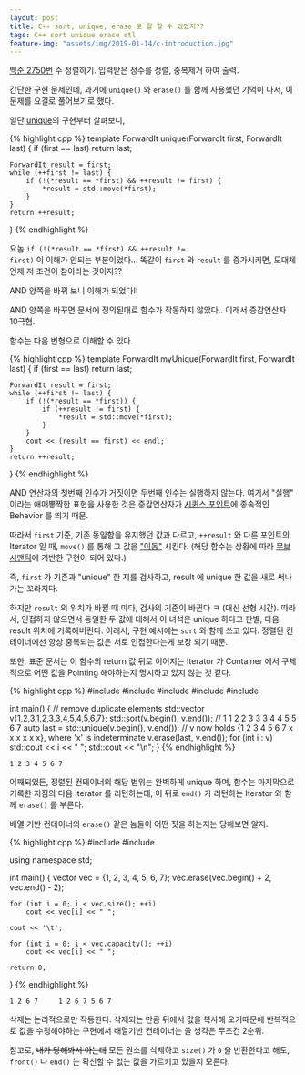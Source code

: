 ```yaml
---
layout: post
title: C++ sort, unique, erase 로 뭘 할 수 있었지??
tags: C++ sort unique erase stl
feature-img: "assets/img/2019-01-14/c-introduction.jpg"
---
```


[백준 2750번] 수 정렬하기. 입력받은 정수를 정렬, 중복제거 하여 출력.

간단한 구현 문제인데, 과거에 <code>unique()</code> 와 <code>erase()</code> 를 함께 사용했던 기억이 나서, 이 문제를 요걸로 풀어보기로 했다.

일단 [unique]의 구현부터 살펴보니,

{% highlight cpp %}
template<class ForwardIt>
ForwardIt unique(ForwardIt first, ForwardIt last)
{
    if (first == last)
        return last;
 
    ForwardIt result = first;
    while (++first != last) {
        if (!(*result == *first) && ++result != first) {
            *result = std::move(*first);
        }
    }
    return ++result;
}
{% endhighlight %}

요놈 <code>if (!(*result == *first) && ++result != first)</code> 이 이해가 안되는 부분이었다... 똑같이 <code>first</code>
와 <code>result</code> 를 증가시키면, 도대체 언제 저 조건이 참이라는 것이지??

AND 양쪽을 바꿔 보니 이해가 되었다!!

AND 양쪽을 바꾸면 문서에 정의된대로 함수가 작동하지 않았다.. 이래서 증감연산자 10극혐.

함수는 다음 변형으로 이해할 수 있다.

{% highlight cpp %}
template<class ForwardIt>
ForwardIt myUnique(ForwardIt first, ForwardIt last)
{
    if (first == last)
        return last;

    ForwardIt result = first;
    while (++first != last) {
        if (!(*result == *first)) {
            if (++result != first) {
                *result = std::move(*first);
            }
        }
        cout << (result == first) << endl;
    }
    return ++result;
}
{% endhighlight %}

AND 연산자의 첫번째 인수가 거짓이면 두번째 인수는 실행하지 않는다. 여기서 "실행" 이라는 애매뽕짝한 표현을 사용한 것은
증감연산자가 [시퀸스 포인트]에 종속적인 Behavior 를 띄기 때문.

따라서 <code>first</code> 기준, 기존 동일함을 유지했던 값과 다르고, <code>++result</code> 와 다른 포인트의 Iterator 일 때,
<code>move()</code> 를 통해 그 값을 ["이동"] 시킨다. (해당 함수는 상황에 따라 [무브 시맨틱]에 기반한 구현이 되어 있다.)

즉, <code>first</code> 가 기존과 "unique" 한 지를 검사하고, result 에 unique 한 값을 새로 써나가는 꼬라지다.

하지만 <code>result</code> 의 위치가 바뀔 때 마다, 검사의 기준이 바뀐다 ㅋ (대신 선형 시간). 따라서, 인접하지 않으면서 동일한 두 값에 대해서
이 녀석은 unique 하다고 판별, 다음 result 위치에 기록해버린다. 이래서, 구현 예시에는 <code>sort</code> 와 함께 쓰고 있다.
정렬된 컨테이너에선 항상 중복되는 값은 서로 인접한다는게 보장 되기 때문.

또한, 표준 문서는 이 함수의 return 값 뒤로 이어지는 Iterator 가 Container 에서 구체적으로 어떤 값을 Pointing 해야하는지
명시하고 있지 않는 것 같다.

{% highlight cpp %}
#include <iostream>
#include <algorithm>
#include <vector>
#include <string>
#include <cctype>
 
int main() 
{
    // remove duplicate elements
    std::vector<int> v{1,2,3,1,2,3,3,4,5,4,5,6,7};
    std::sort(v.begin(), v.end()); // 1 1 2 2 3 3 3 4 4 5 5 6 7 
    auto last = std::unique(v.begin(), v.end());
    // v now holds {1 2 3 4 5 6 7 x x x x x x}, where 'x' is indeterminate
    v.erase(last, v.end()); 
    for (int i : v)
      std::cout << i << " ";
    std::cout << "\n";
}
{% endhighlight %}

```$xslt
1 2 3 4 5 6 7
```

어째되었든, 정렬된 컨테이너의 해당 범위는 완벽하게 unique 하며, 함수는 마지막으로 기록한 지점의 다음 Iterator 를 리턴하는데,
이 뒤로 <code>end()</code> 가 리턴하는 Iterator 와 함께 <code>erase()</code> 를 부른다.

배열 기반 컨테이너의 <code>erase()</code> 같은 놈들이 어떤 짓을 하는지는 당해보면 알지.

{% highlight cpp %}
#include <iostream>
#include <vector>

using namespace std;

int main() {
    vector<int> vec = {1, 2, 3, 4, 5, 6, 7};
    vec.erase(vec.begin() + 2, vec.end() - 2);

    for (int i = 0; i < vec.size(); ++i)
        cout << vec[i] << " ";

    cout << '\t';

    for (int i = 0; i < vec.capacity(); ++i)
        cout << vec[i] << " ";

    return 0;
}
{% endhighlight %}

```$xslt
1 2 6 7     1 2 6 7 5 6 7
```

삭제는 논리적으로만 작동한다. 삭제되는 만큼 뒤에서 값을 복사해 오기때문에 반복적으로 값을 수정해야하는 구현에서 배열기반 컨테이너는 쓸 생각은
무조건 2순위.

참고로, ~~내가 당해봐서 아는데~~ 모든 원소를 삭제하고 <code>size()</code> 가 <code>0</code> 을 반환한다고 해도,
<code>front()</code> 나 <code>end()</code> 는 확신할 수 없는 값을 가르키고 있을지 모른다.



[백준 2750번]: https://www.acmicpc.net/problem/2750
[unique]: https://en.cppreference.com/w/cpp/algorithm/unique
["이동"]: https://en.cppreference.com/w/cpp/utility/move
[시퀸스 포인트]: https://dojang.io/mod/page/view.php?id=757
[무브 시맨틱]: http://blog.naver.com/PostView.nhn?blogId=poiusky5&logNo=220546171485&parentCategoryNo=&categoryNo=&viewDate=&isShowPopularPosts=false&from=postView